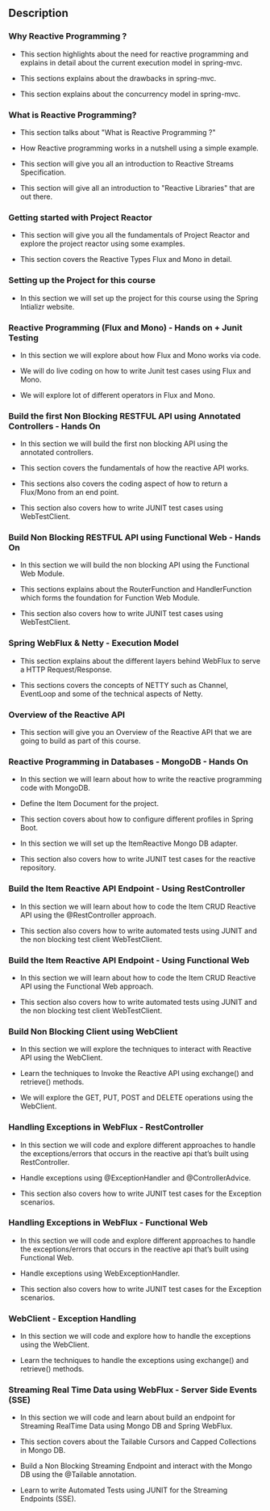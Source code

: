## Description

### Why Reactive Programming ?

- This section highlights about the need for reactive programming and explains in detail about the current execution model in spring-mvc.

- This sections explains about the drawbacks in spring-mvc.

- This section explains about the concurrency model in spring-mvc.

### What is Reactive Programming?

- This section talks about "What is Reactive Programming ?"

- How Reactive programming works in a nutshell using a simple example.

- This section will give you all an introduction to Reactive Streams Specification.

- This section will give all an introduction to "Reactive Libraries" that are out there.

### Getting started with Project Reactor

- This section will give you all the fundamentals of Project Reactor and explore the project reactor using some examples.

- This section covers the Reactive Types Flux and Mono in detail.

### Setting up the Project for this course

- In this section we will set up the project for this course using the Spring Intializr website.

### Reactive Programming (Flux and Mono) - Hands on + Junit Testing

- In this section we will explore about how Flux and Mono works via code.

- We will do live coding on how to write Junit test cases using Flux and Mono.

- We will explore lot of different operators in Flux and Mono.

### Build the first Non Blocking RESTFUL API using Annotated Controllers - Hands On

- In this section we will build the first non blocking API using the annotated controllers.

- This section covers the fundamentals of how the reactive API works.

- This sections also covers the coding aspect of how to return a Flux/Mono from an end point.

- This section also covers how to write JUNIT test cases using WebTestClient.

### Build Non Blocking RESTFUL API using Functional Web - Hands On

- In this section we will build the non blocking API using the Functional Web Module.

- This sections explains about the RouterFunction and HandlerFunction which forms the foundation for Function Web Module.

- This section also covers how to write JUNIT test cases using WebTestClient.

### Spring WebFlux & Netty - Execution Model

- This section explains about the different layers behind WebFlux to serve a HTTP Request/Response.

- This sections covers the concepts of NETTY such as Channel, EventLoop and some of the technical aspects of Netty.

### Overview of the Reactive API

- This section will give you an Overview of the Reactive API that we are going to build as part of this course.

### Reactive Programming in Databases - MongoDB - Hands On

- In this section we will learn about how to write the reactive programming code with MongoDB.

- Define the Item Document for the project.

- This section covers about how to configure different profiles in Spring Boot.

- In this section we will set up the ItemReactive Mongo DB adapter.

- This section also covers how to write JUNIT test cases for the reactive repository.

### Build the Item Reactive API Endpoint - Using RestController

- In this section we will learn about how to code the Item CRUD Reactive API using the @RestController approach.

- This section also covers how to write automated tests using JUNIT and the non blocking test client WebTestClient.

### Build the Item Reactive API Endpoint - Using Functional Web

- In this section we will learn about how to code the Item CRUD Reactive API using the Functional Web approach.

- This section also covers how to write automated tests using JUNIT and the non blocking test client WebTestClient.

### Build Non Blocking Client using WebClient

- In this section we will explore the techniques to interact with Reactive API using the WebClient.

- Learn the techniques to Invoke the Reactive API using exchange() and retrieve() methods.

- We will explore the GET, PUT, POST and DELETE operations using the WebClient.

### Handling Exceptions in WebFlux - RestController

- In this section we will code and explore different approaches to handle the exceptions/errors that occurs in the reactive api that’s built using RestController.

- Handle exceptions using @ExceptionHandler and @ControllerAdvice.

- This section also covers how to write JUNIT test cases for the Exception scenarios.

### Handling Exceptions in WebFlux - Functional Web

- In this section we will code and explore different approaches to handle the exceptions/errors that occurs in the reactive api that’s built using Functional Web.

- Handle exceptions using WebExceptionHandler.

- This section also covers how to write JUNIT test cases for the Exception scenarios.

### WebClient - Exception Handling

- In this section we will code and explore how to handle the exceptions using the WebClient.

- Learn the techniques to handle the exceptions using exchange() and retrieve() methods.

### Streaming Real Time Data using WebFlux - Server Side Events (SSE)

- In this section we will code and learn about build an endpoint for Streaming RealTime Data using Mongo DB and Spring WebFlux.

- This section covers about the Tailable Cursors and Capped Collections in Mongo DB.

- Build a Non Blocking Streaming Endpoint and interact with the Mongo DB using the @Tailable annotation.

- Learn to write Automated Tests using JUNIT for the Streaming Endpoints (SSE).  
